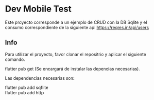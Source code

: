 # Dev Mobile Test

Este proyecto corresponde a un ejemplo de CRUD con la DB Sqlite y el consumo correspondiente de la siguiente api https://reqres.in/api/users

## Info

Para utilizar el proyecto, favor clonar el repositrio y aplicar el siguiente comando.

flutter pub get (Se encargará de instalar las depencias necesarias).

Las dependencias necesarias son:

flutter pub add sqflite  
flutter pub add http

